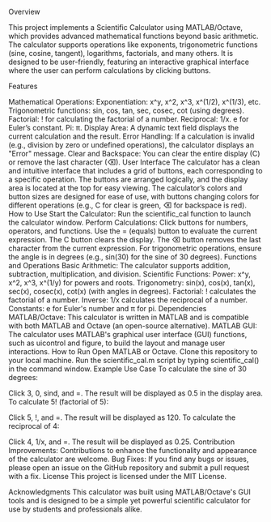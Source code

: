 Overview


This project implements a Scientific Calculator using MATLAB/Octave, which provides advanced mathematical functions beyond basic arithmetic. The calculator supports operations like exponents, trigonometric functions (sine, cosine, tangent), logarithms, factorials, and many others. It is designed to be user-friendly, featuring an interactive graphical interface where the user can perform calculations by clicking buttons.

Features


Mathematical Operations:
Exponentiation: x^y, x^2, x^3, x^(1/2), x^(1/3), etc.
Trigonometric functions: sin, cos, tan, sec, cosec, cot (using degrees).
Factorial: ! for calculating the factorial of a number.
Reciprocal: 1/x.
e for Euler’s constant.
Pi: π.
Display Area: A dynamic text field displays the current calculation and the result.
Error Handling: If a calculation is invalid (e.g., division by zero or undefined operations), the calculator displays an "Error" message.
Clear and Backspace: You can clear the entire display (C) or remove the last character (⌫).
User Interface
The calculator has a clean and intuitive interface that includes a grid of buttons, each corresponding to a specific operation.
The buttons are arranged logically, and the display area is located at the top for easy viewing.
The calculator’s colors and button sizes are designed for ease of use, with buttons changing colors for different operations (e.g., C for clear is green, ⌫ for backspace is red).
How to Use
Start the Calculator: Run the scientific_cal function to launch the calculator window.
Perform Calculations:
Click buttons for numbers, operators, and functions.
Use the = (equals) button to evaluate the current expression.
The C button clears the display.
The ⌫ button removes the last character from the current expression.
For trigonometric operations, ensure the angle is in degrees (e.g., sin(30) for the sine of 30 degrees).
Functions and Operations
Basic Arithmetic: The calculator supports addition, subtraction, multiplication, and division.
Scientific Functions:
Power: x^y, x^2, x^3, x^(1/y) for powers and roots.
Trigonometry: sin(x), cos(x), tan(x), sec(x), cosec(x), cot(x) (with angles in degrees).
Factorial: ! calculates the factorial of a number.
Inverse: 1/x calculates the reciprocal of a number.
Constants: e for Euler's number and π for pi.
Dependencies
MATLAB/Octave: This calculator is written in MATLAB and is compatible with both MATLAB and Octave (an open-source alternative).
MATLAB GUI: The calculator uses MATLAB's graphical user interface (GUI) functions, such as uicontrol and figure, to build the layout and manage user interactions.
How to Run
Open MATLAB or Octave.
Clone this repository to your local machine.
Run the scientific_cal.m script by typing scientific_cal() in the command window.
Example Use Case
To calculate the sine of 30 degrees:

Click 3, 0, sind, and =.
The result will be displayed as 0.5 in the display area.
To calculate 5! (factorial of 5):

Click 5, !, and =.
The result will be displayed as 120.
To calculate the reciprocal of 4:

Click 4, 1/x, and =.
The result will be displayed as 0.25.
Contribution
Improvements: Contributions to enhance the functionality and appearance of the calculator are welcome.
Bug Fixes: If you find any bugs or issues, please open an issue on the GitHub repository and submit a pull request with a fix.
License
This project is licensed under the MIT License.

Acknowledgments
This calculator was built using MATLAB/Octave's GUI tools and is designed to be a simple yet powerful scientific calculator for use by students and professionals alike.
